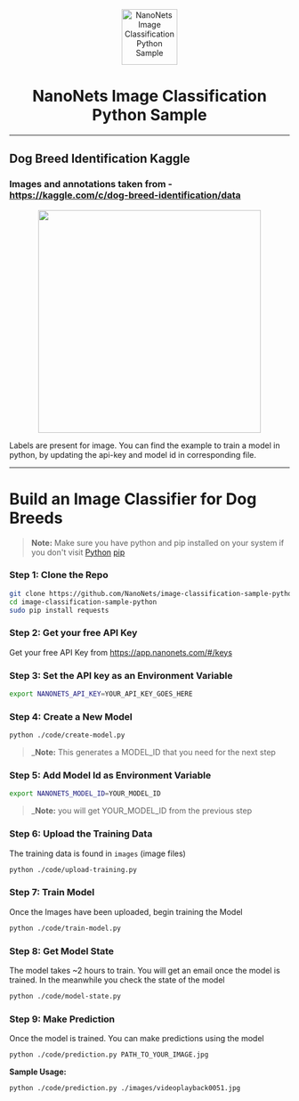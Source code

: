 <div align="center">
  <a href="https://nanonets.com/objectdetection/">
    <img src="https://nanonets.com/logo.png" alt="NanoNets Image Classification Python Sample" width="100"/>
    </a>
</div>

<h1 align="center">NanoNets Image Classification Python Sample</h1>

** **

## Dog Breed Identification Kaggle

### Images and annotations taken from - https://kaggle.com/c/dog-breed-identification/data

<p align="center"> 
<img height="400px" src="https://im.ezgif.com/tmp/ezgif-1-54dde1602bde.gif"/>
</p>

Labels are present for image. You can find the example to train a model in python, by updating the api-key and model id in corresponding file.


** **

# Build an Image Classifier for Dog Breeds

>**Note:** Make sure you have python and pip installed on your system if you don't visit
[Python](https://www.python.org/downloads/release/python-2714/)
[pip](https://pip.pypa.io/en/stable/installing/)
 
### Step 1: Clone the Repo
```bash
git clone https://github.com/NanoNets/image-classification-sample-python.git
cd image-classification-sample-python
sudo pip install requests
```

### Step 2: Get your free API Key
Get your free API Key from https://app.nanonets.com/#/keys

### Step 3: Set the API key as an Environment Variable
```bash
export NANONETS_API_KEY=YOUR_API_KEY_GOES_HERE
```

### Step 4: Create a New Model
```bash
python ./code/create-model.py
```
 >_**Note:** This generates a MODEL_ID that you need for the next step

### Step 5: Add Model Id as Environment Variable
```bash
export NANONETS_MODEL_ID=YOUR_MODEL_ID
```
 >_**Note:** you will get YOUR_MODEL_ID from the previous step

### Step 6: Upload the Training Data
The training data is found in ```images``` (image files)
```bash
python ./code/upload-training.py
```

### Step 7: Train Model
Once the Images have been uploaded, begin training the Model
```bash
python ./code/train-model.py
```

### Step 8: Get Model State
The model takes ~2 hours to train. You will get an email once the model is trained. In the meanwhile you check the state of the model
```bash
python ./code/model-state.py
```

### Step 9: Make Prediction
Once the model is trained. You can make predictions using the model
```bash
python ./code/prediction.py PATH_TO_YOUR_IMAGE.jpg
```

**Sample Usage:**
```bash
python ./code/prediction.py ./images/videoplayback0051.jpg
```

